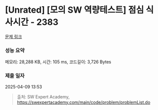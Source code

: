 # [Unrated] [모의 SW 역량테스트] 점심 식사시간 - 2383 

[문제 링크](https://swexpertacademy.com/main/code/problem/problemDetail.do?contestProbId=AV5-BEE6AK0DFAVl) 

### 성능 요약

메모리: 28,288 KB, 시간: 105 ms, 코드길이: 3,726 Bytes

### 제출 일자

2025-04-09 13:53



> 출처: SW Expert Academy, https://swexpertacademy.com/main/code/problem/problemList.do